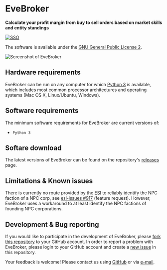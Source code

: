 # EveBroker
**Calculate your profit margin from buy to sell orders based on market skills and entity standings**

[![SSO](https://web.ccpgamescdn.com/eveonlineassets/developers/eve-sso-login-black-small.png)](https://eveonline-third-party-documentation.readthedocs.io/en/latest/)

The software is available under the [GNU General Public License 2](https://github.com/crickert1234/EveBroker/blob/master/LICENSE).

![Screenshot of EveBroker](https://github.com/crickert1234/EveBroker/blob/master/img/EveBroker-Screenshot.png)

## Hardware requirements
EveBroker can be run on any computer for which [Python 3](https://www.python.org/downloads/) is available, which includes most common processor architectures and operating systems (Mac OS X, Linux/Ubuntu, Windows).

## Software requirements
The minimum software requirements for EveBroker are current versions of:
* `Python 3`

## Softare download
The latest versions of EveBroker can be found on the repository's [releases](https://github.com/crickert1234/EveBroker/releases) page.

## Limitations & Known issues
There is currently no route provided by the [ESI](https://esi.evetech.net/ui/) to reliably identify the NPC faction of a NPC corp, see [esi-issues #917](https://github.com/ccpgames/esi-issues/issues/917) (feature request). However, EveBroker uses a workaround to at least identify the NPC factions of founding NPC corporations.

## Development & Bug reporting
If you would like to participate in the development of EveBroker, please [fork this repository](https://help.github.com/articles/fork-a-repo) to your GitHub account. In order to report a problem with EveBroker, please login to your GitHub account and create a [new issue](https://help.github.com/articles/creating-an-issue/) in this repository.

Your feedback is welcome! Please contact us using [GitHub](https://github.com/crickert1234/) or via [e-mail](mailto:mail@crickert.de).

